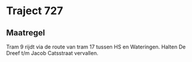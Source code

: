 # Traject 727 
## Maatregel
Tram 9 rijdt via de route van tram 17 tussen HS en Wateringen.
Halten De Dreef t/m Jacob Catsstraat vervallen.
